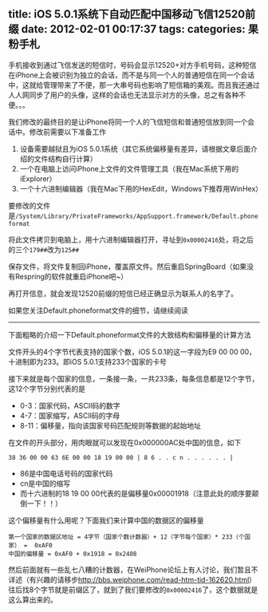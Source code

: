 title: iOS 5.0.1系统下自动匹配中国移动飞信12520前缀
date: 2012-02-01 00:17:37
tags:
categories: 果粉手札
---

手机接收到通过飞信发送的短信时，号码会显示12520+对方手机号码，这种短信在iPhone上会被识别为独立的会话，而不是与同一个人的普通短信在同一个会话中，这就给管理带来了不便，那一大串号码也影响了短信箱的美观。而且我还通过人人网同步了用户的头像，这样的会话也无法显示对方的头像，总之有各种不便。。。

我们修改的最终目的是让iPhone将同一个人的飞信短信和普通短信放到同一个会话中。修改前需要以下准备工作

1. 设备需要越狱且为iOS 5.0.1系统（其它系统偏移量有差异，请根据文章后面介绍的文件结构自行计算）
2. 一个在电脑上访问iPhone上文件的文件管理工具（我在Mac系统下用的iExplorer）
3. 一个十六进制编辑器（我在Mac下用的HexEdit，Windows下推荐用WinHex）

<!--more-->

要修改的文件是`/System/Library/PrivateFrameworks/AppSupport.framework/Default.phoneformat`

将此文件拷贝到电脑上，用十六进制编辑器打开，寻址到`0x00002416`处，将之后的三个`179##`改为`125##`

保存文件，将文件复制回iPhone，覆盖原文件。然后重启SpringBoard（如果没有Respring的软件就重启iPhone吧~）

再打开信息，就会发现12520前缀的短信已经正确显示为联系人的名字了。

如果您关注Default.phoneformat文件的细节，请继续阅读

-----

下面粗略的介绍一下Default.phoneformat文件的大致结构和偏移量的计算方法

文件开头的4个字节代表支持的国家个数，iOS 5.0.1的这一字段为E9 00 00 00，十进制即为233。即iOS 5.0.1支持233个国家的卡号

接下来就是每个国家的信息，一条接一条，一共233条，每条信息都是12个字节，这12个字节分别代表的是

* 0-3：国家代码，ASCII码的数字
* 4-7：国家缩写，ASCII码的字母
* 8-11：偏移量，指向该国家号码匹配规则等数据的起始地址

在文件的开头部分，用肉眼就可以发现在0x000000AC处中国的信息，如下

``` plain
38 36 00 00 63 6E 00 00 18 19 00 00 | 8 6 . . c n . . . . . . |
```

* 86是中国电话号码的国家代码
* cn是中国的缩写
* 而十六进制的18 19 00 00代表的是偏移量0x00001918（注意此处的顺序要颠倒一下！！）

这个偏移量有什么用呢？下面我们来计算中国的数据区的偏移量

``` plain
第一个国家的数据区地址 = 4字节（国家个数计数器）+ 12（字节每个国家）* 233（个国家） =  0xAF0
中国的偏移量 = 0xAF0 + 0x1918 = 0x2408
```

然后前面就有一些乱七八糟的计数器，在WeiPhone论坛上有人讨论，我们暂且不详述（有兴趣的请移步<http://bbs.weiphone.com/read-htm-tid-162620.html>）往后找8个字节就是前缀区了，就到了我们要修改的`0x00002416`了，这个数据就是这么算出来的。
